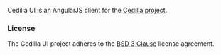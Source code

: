Cedilla UI is an AngularJS client for the [Cedilla project](https://github.com/cdlib/cedilla).

### License

The Cedilla UI project adheres to the [BSD 3 Clause](./LICENSE.md) license agreement.
